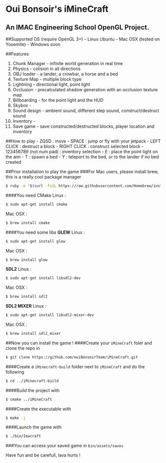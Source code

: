 Oui Bonsoir's iMineCraft
==========
An IMAC Engineering School OpenGL Project.
----------

##Supported OS (require OpenGL 3+)
	- Linux Ubuntu
	- Mac OSX (tested on Yosemite)
	- Windows soon


##Features
1. Chunk Manager - infinite world generation in real time
2. Physics - colision in all directions
3. OBJ loader - a lander, a crowbar, a horse and a bed
4. Texture Map - multiple block type
5. Lightning - directional light, point light
6. Occlusion - precalculated shadow generation with an occlusion texture map
7. Billboarding - for the point light and the HUD
8. Skybox - 
9. Sound design - ambient sound, different step sound, construct/destruct sound
10. Inventory - 
11. Save game - save constructed/destructed blocks, player location and inventory

##How to play
	- ZQSD : move
	- SPACE : jump or fly with your jetpack
	- LEFT CLICK : destruct a block
	- RIGHT CLICK : construct selected block
	- 123456789 (not num pad) : inventory selection
	- E : place the point light on the aim
	- T : spawn a bed
	- Y : teleport to the bed, or to the lander if no bed created


##Prior installation to play the game
###For Mac users, please install brew, this is a really cool package manager
```sh
$ ruby -e "$(curl -fsSL https://raw.githubusercontent.com/Homebrew/install/master/install)"
```

####You need CMake
Linux :
```sh
$ sudo apt-get install cmake
```
Mac OSX :
```sh
$ brew install cmake
```

####You need some libs
**GLEW**
Linux :
```sh
$ sudo apt-get install glew
```
Mac OSX :
```sh
$ brew install glew
```

**SDL2**
Linux :
```sh
$ sudo apt-get install libsdl2-dev
```
Mac OSX :
```sh
$ brew install sdl2
```

**SDL2 MIXER**
Linux :
```sh
$ sudo apt-get install libsdl2-mixer-dev
```
Mac OSX :
```sh
$ brew install sdl2_mixer
```


##Now you can install the game !
####Create your ``iMineCraft`` foler and clone the repo in
```sh
$ git clone https://github.com/ouiBonsoirTeam/iMineCraft.git
```
####Create a ``iMinecraft-build`` folder next to ``iMineCraft`` and do the following
```sh
$ cd ../iMinecraft-build
```
####Build the project with
```sh
$ cmake ../iMineCraft
```
####Create the executable with
```sh
$ make -j
```
####Launch the game with
```sh
$ ./bin/Imacraft
```


###You can access your saved game in
``bin/assets/saves``


Have fun and be carefull, lava hurts !